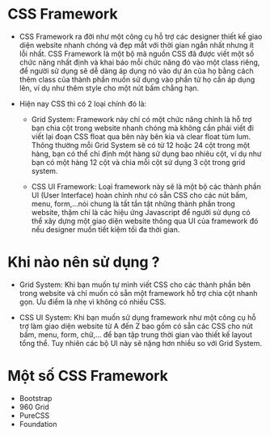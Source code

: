 # CSS Framework

- CSS Framework ra đời như một công cụ hỗ trợ các designer thiết kế giao diện website nhanh chóng và đẹp mắt với thời gian ngắn nhất nhưng ít lỗi nhất. CSS Framework là một bộ mã nguồn CSS đã được viết một số chức năng nhất định và khai báo mỗi chức năng đó vào một class riêng, để người sử dụng sẽ dễ dàng áp dụng nó vào dự án của họ bằng cách thêm class của thành phần muốn sử dụng vào phần tử họ cần áp dụng lên, ví dụ như thêm style cho một nút bấm chẳng hạn.

- Hiện nay CSS thì có 2 loại chính đó là:
  - Grid System: Framework này chỉ có một chức năng chính là hỗ trợ bạn chia cột trong website nhanh chóng mà không cần phải viết đi viết lại đoạn CSS float qua bên này bên kia và clear float tùm lum. Thông thường mỗi Grid System sẽ có từ 12 hoặc 24 cột trong một hàng, bạn có thể chỉ định một hàng sử dụng bao nhiêu cột, ví dụ như bạn có một hàng 12 cột và chia mỗi cột sử dụng 3 cột trong grid system.

  - CSS UI Framework: Loại framework này sẽ là một bộ các thành phần UI (User Interface) hoàn chỉnh như có sẵn CSS cho các nút bấm, menu, form,…nói chung là tất tần tật những thành phần trong website, thậm chí là các hiệu ứng Javascript để người sử dụng có thể xây dựng một giao diện website thông qua UI của framework đó nếu designer muốn tiết kiệm tối đa thời gian.

# Khi nào nên sử dụng ?

- Grid System: Khi bạn muốn tự mình viết CSS cho các thành phần bên trong website và chỉ muốn có sẵn một framework hỗ trợ chia cột nhanh gọn. Ưu điểm là nhẹ vì không có nhiều CSS.

- CSS UI System: Khi bạn muốn sử dụng framework như một công cụ hỗ trợ làm giao diện website từ A đến Z bao gồm có sẵn các CSS cho nút bấm, menu, form, chữ,... để bạn tập trung thời gian vào thiết kế layout tổng thể. Tuy nhiên các bộ UI này sẽ nặng hơn nhiều so với Grid System.

# Một số CSS Framework

- Bootstrap
- 960 Grid
- PureCSS
- Foundation